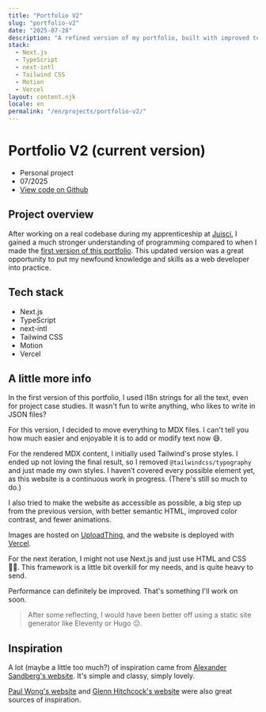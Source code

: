 ```yaml
---
title: "Portfolio V2"
slug: "portfolio-v2"
date: "2025-07-28"
description: "A refined version of my portfolio, built with improved technical skills post-apprenticeship. Features MDX for content and enhanced accessibility."
stack:
  - Next.js
  - TypeScript
  - next-intl
  - Tailwind CSS
  - Motion
  - Vercel
layout: content.njk
locale: en
permalink: "/en/projects/portfolio-v2/"
---
```


# Portfolio V2 (current version)

- Personal project
- 07/2025
- [View code on Github](https://github.com/lemathurin/portfolio/tree/main)

## Project overview

After working on a real codebase during my apprenticeship at [Juisci](/experiences/juisci), I gained a much stronger understanding of programming compared to when I made the [first version of this portfolio](/projects/porfolio-v1). This updated version was a great opportunity to put my newfound knowledge and skills as a web developer into practice.

## Tech stack

- Next.js
- TypeScript
- next-intl
- Tailwind CSS
- Motion
- Vercel

## A little more info

In the first version of this portfolio, I used i18n strings for all the text, even for project case studies. It wasn't fun to write anything, who likes to write in JSON files?

For this version, I decided to move everything to MDX files. I can't tell you how much easier and enjoyable it is to add or modify text now 😅.

For the rendered MDX content, I initially used Tailwind's prose styles. I ended up not loving the final result, so I removed `@tailwindcss/typography` and just made my own styles. I haven’t covered every possible element yet, as this website is a continuous work in progress. (There's still so much to do.)

I also tried to make the website as accessible as possible, a big step up from the previous version, with better semantic HTML, improved color contrast, and fewer animations.

Images are hosted on [UploadThing](https://uploadthing.com/), and the website is deployed with [Vercel](https://vercel.com).

For the next iteration, I might not use Next.js and just use HTML and CSS 🤷‍♂️. This framework is a little bit overkill for my needs, and is quite heavy to send.

Performance can definitely be improved. That's something I'll work on soon.

> After some reflecting, I would have been better off using a static site generator like Eleventy or Hugo 😑.

## Inspiration

A lot (maybe a little too much?) of inspiration came from [Alexander Sandberg's website](https://alexandersandberg.com/). It's simple and classy, simply lovely.

[Paul Wong's website](https://www.paulwong.work) and [Glenn Hitchcock's website](https://glenn.me/) were also great sources of inspiration.
